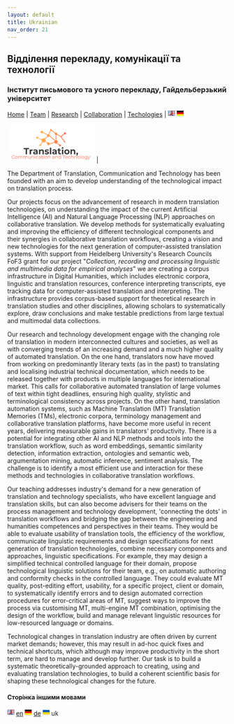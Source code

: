 ```yaml
---
layout: default
title: Ukrainian
nav_order: 21
---
```


## Відділення перекладу, комунікації та технології
### Інститут письмового та усного перекладу, Гайдельберзький університет

[Home](index.md) | [Team](people.md) | [Research](research.md) | [Collaboration](collaboration.md) | [Techologies](techlabs.md) | [![Image](en_l_flag.png)](index.html) [![Image](de_l_flag.png)](de_index.html)

![Image](assets/img/A4TCT_200x90.png) |

The Department of Translation, Communication and Technology has been founded with an aim to develop understanding of the technological impact on translation process.

Our projects focus on the advancement of research in modern translation technologies, on understanding the impact of the current Artificial Intelligence (AI) and Natural Language Processing (NLP) approaches on collaborative translation. We develop methods for systematically evaluating and improving the efficiency of different technological components and their synergies in collaborative translation workflows, creating a vision and new technologies for the next generation of computer-assisted translation systems. With support from Heidelberg University's Research Councils FoF3 grant for our project "*Collection, recording and processing linguistic and multimedia data for empirical analyses*" we are creating a corpus infrastructure in Digital Humanities, which includes electronic corpora, linguistic and translation resources, conference interpreting transcripts, eye tracking data for computer-assisted translation and interpreting. The infrastructure provides corpus-based support for theoretical research in translation studies and other disciplines, allowing scholars to systematically explore, draw conclusions and make testable predictions from large textual and multimodal data collections.

Our research and technology development engage with the changing role of translation in modern interconnected cultures and societies, as well as with converging trends of an increasing demand and a much higher quality of automated translation. On the one hand, translators now have moved from working on predominantly literary texts (as in the past) to translating and localising industrial technical documentation, which needs to be released together with products in multiple languages for international market. This calls for collaborative automated translation of large volumes of text within tight deadlines, ensuring high quality, stylistic and terminological consistency across projects. On the other hand, translation automation systems, such as Machine Translation (MT) Translation Memories (TMs), electronic corpora, terminology management and collaborative translation platforms, have become more useful in recent years, delivering measurable gains in translators' productivity. There is a potential for integrating other AI and NLP methods and tools into the translation workflow, such as word embeddings, semantic similarity detection, information extraction, ontologies and semantic web, argumentation mining, automatic inference, sentiment analysis. The challenge is to identify a most efficient use and interaction for these methods and technologies in collaborative translation workflows.

Our teaching addresses industry's demand for a new generation of translation and technology specialists, who have excellent language and translation skills, but can also become advisers for their teams on the process management and technology development, 'connecting the dots' in translation workflows and bridging the gap between the engineering and humanities competences and perspectives in their teams. They would be able to evaluate usability of translation tools, the efficiency of the workflow, communicate linguistic requirements and design specifications for next generation of translation technologies, combine necessary components and approaches, linguistic specifications. For example, they may design a simplified technical controlled language for their domain, propose technological linguistic solutions for their team, e.g., on automatic authoring and conformity checks in the controlled language. They could evaluate MT quality, post-editing effort, usability, for a specific project, client or domain, to systematically identify errors and to design automated correction procedures for error-critical areas of MT, suggest ways to improve the process via customising MT, multi-engine MT combination, optimising the design of the workflow, build and manage relevant linguistic resources for low-resourced language or domains.

Technological changes in translation industry are often driven by current market demands; however, this may result in ad-hoc quick fixes and technical shortcuts, which although may improve productivity in the short term, are hard to manage and develop further. Our task is to build a systematic theoretically-grounded approach to creating, using and evaluating translation technologies, to build a coherent scientific basis for shaping these technological changes for the future.

#### Сторінка іншими мовами

[![Image](en_l_flag.png)](index.html) [en](index.md) [![Image](de_l_flag.png)](de_index.html) [de](de_index.md) ![Image](uk_l_flag.png) uk  
